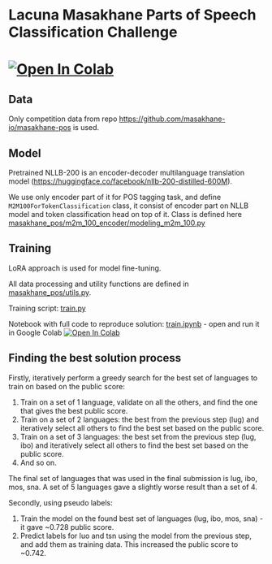 # Lacuna Masakhane Parts of Speech Classification Challenge


# [![Open In Colab](https://colab.research.google.com/assets/colab-badge.svg)](https://colab.research.google.com/github/ashatilov/zindi_masakhane_pos/blob/main/train.ipynb)

## Data

Only competition data from repo https://github.com/masakhane-io/masakhane-pos is used.

## Model

Pretrained NLLB-200 is an encoder-decoder multilanguage translation model (https://huggingface.co/facebook/nllb-200-distilled-600M).

We use only encoder part of it for POS tagging task, and define `M2M100ForTokenClassification` class, it consist of encoder part on NLLB model and token classification head on top of it. Class is defined here [masakhane_pos/m2m_100_encoder/modeling_m2m_100.py](masakhane_pos/m2m_100_encoder/modeling_m2m_100.py#L27)

## Training

LoRA approach is used for model fine-tuning.

All data processing and utility functions are defined in [masakhane_pos/utils.py](masakhane_pos/utils.py#L14).

Training script: [train.py](train.py#L64)

Notebook with full code to reproduce solution: [train.ipynb](train.ipynb) - open and run it in Google Colab
 [![Open In Colab](https://colab.research.google.com/assets/colab-badge.svg)](https://colab.research.google.com/github/ashatilov/zindi_masakhane_pos/blob/main/train.ipynb)

## Finding the best solution process

Firstly, iteratively perform a greedy search for the best set of languages to train on based on the public score:

1. Train on a set of 1 language, validate on all the others, and find the one that gives the best public score.
2. Train on a set of 2 languages: the best from the previous step (lug) and iteratively select all others to find the best set based on the public score.
3. Train on a set of 3 languages: the best set from the previous step (lug, ibo) and iteratively select all others to find the best set based on the public score.
4. And so on.

The final set of languages that was used in the final submission is lug, ibo, mos, sna. A set of 5 languages gave a slightly worse result than a set of 4.

Secondly, using pseudo labels:

1. Train the model on the found best set of languages (lug, ibo, mos, sna) - it gave ~0.728 public score.
2. Predict labels for luo and tsn using the model from the previous step, and add them as training data. This increased the public score to ~0.742.
